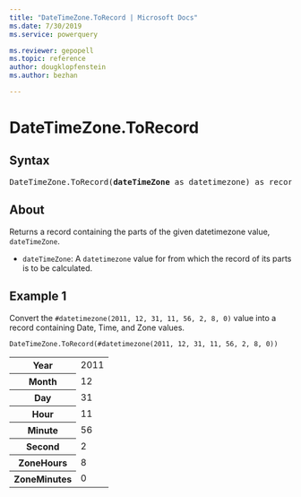 ```yaml
---
title: "DateTimeZone.ToRecord | Microsoft Docs"
ms.date: 7/30/2019
ms.service: powerquery

ms.reviewer: gepopell
ms.topic: reference
author: dougklopfenstein
ms.author: bezhan

---
```

# DateTimeZone.ToRecord

## Syntax

<pre>
DateTimeZone.ToRecord(<b>dateTimeZone</b> as datetimezone) as record
</pre> 
  
## About  
Returns a record containing the parts of the given datetimezone value, `dateTimeZone`. <ul> <li><code>dateTimeZone</code>: A <code>datetimezone</code> value for from which the record of its parts is to be calculated.</li> </ul>

## Example 1
Convert the `#datetimezone(2011, 12, 31, 11, 56, 2, 8, 0)` value into a record containing Date, Time, and Zone values.

```powerquery-m
DateTimeZone.ToRecord(#datetimezone(2011, 12, 31, 11, 56, 2, 8, 0))
```

<table> <tr> <th>Year</th> <td>2011</td> </tr> <tr> <th>Month</th> <td>12</td> </tr> <tr> <th>Day</th> <td>31</td> </tr> <tr> <th>Hour</th> <td>11</td> </tr> <tr> <th>Minute</th> <td>56</td> </tr> <tr> <th>Second</th> <td>2</td> </tr> <tr> <th>ZoneHours</th> <td>8</td> </tr> <tr> <th>ZoneMinutes</th> <td>0</td> </tr> </table>
